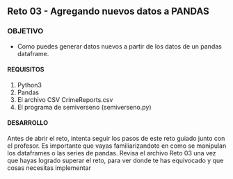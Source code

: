 ## Reto 03 - Agregando nuevos datos a PANDAS

### OBJETIVO 
 - Como puedes generar datos nuevos a partir de los datos de un pandas dataframe.  

#### REQUISITOS 
1. Python3
2. Pandas
3. El archivo CSV CrimeReports.csv
4. El programa de semiverseno (semiverseno.py)

#### DESARROLLO
Antes de abrir el reto, intenta seguir los pasos de este reto guiado junto con el profesor. Es importante que vayas familiarizandote en como se manipulan los dataframes o las series de pandas. Revisa el archivo Reto 03 una vez que hayas logrado superar el reto, para ver donde te has equivocado y que cosas necesitas implementar


